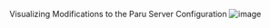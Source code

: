 Visualizing Modifications to the Paru Server Configuration
![image](https://github.com/lhchg/palWroldConfig/assets/35790637/04d0841b-0016-47a6-bfea-2ef2f151711d)

